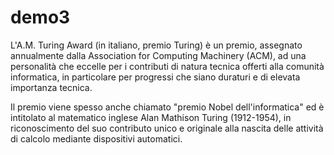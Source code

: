 # demo3

L'A.M. Turing Award (in italiano, premio Turing) è un premio, assegnato annualmente dalla Association for Computing Machinery (ACM), ad una personalità che eccelle per i contributi di natura tecnica offerti alla comunità informatica, in particolare per progressi che siano duraturi e di elevata importanza tecnica.

Il premio viene spesso anche chiamato "premio Nobel dell'informatica" ed è intitolato al matematico inglese Alan Mathison Turing (1912-1954), in riconoscimento del suo contributo unico e originale alla nascita delle attività di calcolo mediante dispositivi automatici.